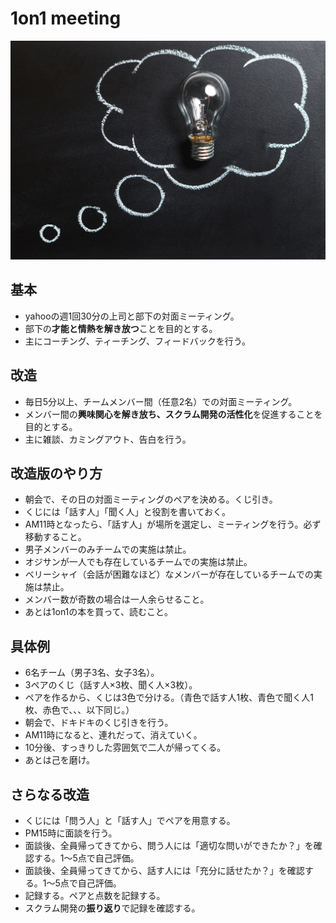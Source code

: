 1on1 meeting
=============

![idea_image](image/pexels-photo-355952.jpeg)

## 基本

* yahooの週1回30分の上司と部下の対面ミーティング。
* 部下の**才能と情熱を解き放つ**ことを目的とする。
* 主にコーチング、ティーチング、フィードバックを行う。

## 改造

* 毎日5分以上、チームメンバー間（任意2名）での対面ミーティング。
* メンバー間の**興味関心を解き放ち、スクラム開発の活性化**を促進することを目的とする。
* 主に雑談、カミングアウト、告白を行う。

## 改造版のやり方

* 朝会で、その日の対面ミーティングのペアを決める。くじ引き。
* くじには「話す人」「聞く人」と役割を書いておく。
* AM11時となったら、「話す人」が場所を選定し、ミーティングを行う。必ず移動すること。
* 男子メンバーのみチームでの実施は禁止。
* オジサンが一人でも存在しているチームでの実施は禁止。
* ベリーシャイ（会話が困難なほど）なメンバーが存在しているチームでの実施は禁止。
* メンバー数が奇数の場合は一人余らせること。
* あとは1on1の本を買って、読むこと。

## 具体例

* 6名チーム（男子3名、女子3名）。
* 3ペアのくじ（話す人×3枚、聞く人×3枚）。
* ペアを作るから、くじは3色で分ける。（青色で話す人1枚、青色で聞く人1枚、赤色で、、、以下同じ。）
* 朝会で、ドキドキのくじ引きを行う。
* AM11時になると、連れだって、消えていく。
* 10分後、すっきりした雰囲気で二人が帰ってくる。
* あとは己を磨け。

## さらなる改造

* くじには「問う人」と「話す人」でペアを用意する。
* PM15時に面談を行う。
* 面談後、全員帰ってきてから、問う人には「適切な問いができたか？」を確認する。1〜5点で自己評価。
* 面談後、全員帰ってきてから、話す人には「充分に話せたか？」を確認する。1〜5点で自己評価。
* 記録する。ペアと点数を記録する。
* スクラム開発の**振り返り**で記録を確認する。

